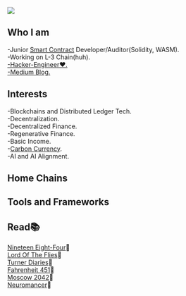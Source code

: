 

![](https://github.com/halfrost/halfrost/blob/master/icons/header_.png)

## Who I am
<p>
-Junior <a href="https://ethereum.org/en/developers/docs/smart-contracts/">Smart Contract</a> Developer/Auditor(Solidity, WASM).<br>
-Working on L-3 Chain(huh).<br>
<a href="https://www.researchgate.net/publication/343631973_Hacker-engineers_and_Their_Economies_The_Political_Economy_of_Decentralised_Networks_and_'Cryptoeconomics'">-Hacker-Engineer❤️.</a><br>
<a href="rdkingangi.medium.com">-Medium Blog.</a>
</p>

## Interests

<p>
   -Blockchains and Distributed Ledger Tech.<br>
   -Decentralization.<br>
   -Decentralized Finance.<br>
   -Regenerative Finance.<br>
   -Basic Income.<br>  
   -<a href="https://globalcarbonreward.org/carbon-currency/">Carbon Currency</a>.<br>
   -AI and AI Alignment.<br>
</p>

## Home Chains
<!--

<p style="text-align: left; white-space: nowrap;">

 <a href="https://ethereum.org/en/" > <img alt="Ethereum" 
    src="https://res.cloudinary.com/teepublic/image/private/s--Hw--398i--/t_Preview/b_rgb:262c3a,c_limit,f_jpg,h_630,q_90,w_630/v1470823069/production/designs/625723_1.jpg" width="60"></a>
⠀⠀⠀
 <a href="https://celo.org/"> <img alt="Celo"  
    src="https://logos-download.com/wp-content/uploads/2022/01/Celo_Logo.png" width="60"></a>

 <a href="https://regen.network"><img alt="Regen"  
    src="https://cryptocurrencyjobs.co/startups/assets/logos/regen-network.png" width="60"></a>

<a href="https://www.polkadot.network/"> <img alt="Polkadot"  
    src="https://1000logos.net/wp-content/uploads/2022/08/Polkadot-Symbol-1536x864.png" width="120"></a>

  </p>
  -->

## Tools and Frameworks
<!--
<p align="center">

  <a href="https://metamask.io/"><img alt="Metamask"  
    src="https://kriptokultura.mk/wp-content/uploads/2021/04/metamask_logo.png" width="60"></a>

  <a href="https://nodejs.org/en"><img alt="Node" 
    src="https://logospng.org/download/node-js/logo-node-js-1024.png" width="60"> </a>

  <a href="https://remix.ethereum.org/"><img alt="Remix" 
    src="https://miro.medium.com/v2/resize:fit:552/1*3jj5tQildSIyhl-RO6RLlA.png" width="60"></a>

  <a href="https://trufflesuite.com/truffle/"><img alt="Truffle" 
    src="https://avatars3.githubusercontent.com/u/22205159?s=280&v=4" width="60"></a>

  </p>
-->
## Read📚
<p>
  <a href="https://en.wikipedia.org/wiki/Nineteen_Eighty-Four">Nineteen Eight-Four</a>📘<br>
  <a href="https://en.wikipedia.org/wiki/Lord_of_the_Flies">Lord Of The Flies</a>📓<br>
  <a href="https://en.wikipedia.org/wiki/The_Turner_Diaries">Turner Diaries</a>📙<br>
  <a href="https://en.wikipedia.org/wiki/Fahrenheit_451">Fahrenheit 451</a>📕<br>
  <a href="https://en.wikipedia.org/wiki/Moscow_2042">Moscow 2042</a>📗<br>
  <a href="https://en.wikipedia.org/wiki/Neuromancer">Neuromancer</a>📔<br>
</p>
   
 


